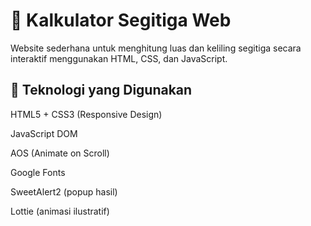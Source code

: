 # 📐 Kalkulator Segitiga Web

Website sederhana untuk menghitung luas dan keliling segitiga secara interaktif menggunakan HTML, CSS, dan JavaScript.

## 🚀 Teknologi yang Digunakan
HTML5 + CSS3 (Responsive Design)

JavaScript DOM

AOS (Animate on Scroll)

Google Fonts

SweetAlert2 (popup hasil)

Lottie (animasi ilustratif)
